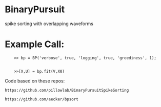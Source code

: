 # BinaryPursuit
spike sorting with overlapping waveforms

# Example Call:
		>> bp = BP('verbose', true, 'logging', true, 'greediness', 1);


		>>[X,U] = bp.fit(V,X0)


Code based on these repos:

	https://github.com/pillowlab/BinaryPursuitSpikeSorting

	https://github.com/aecker/bpsort
      